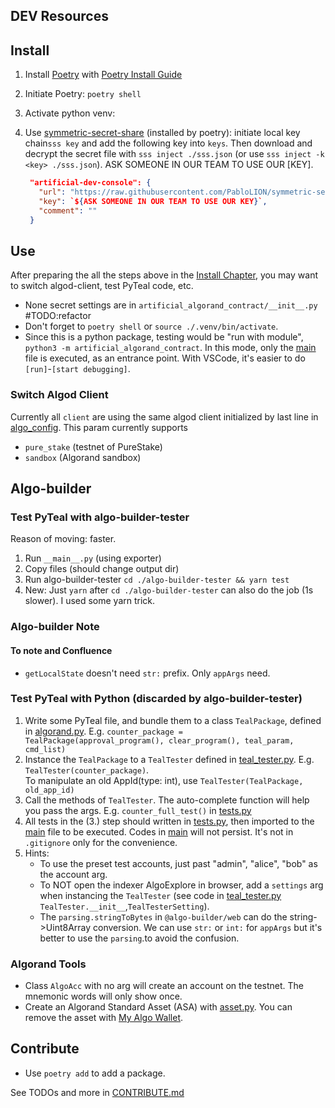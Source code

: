 ## DEV Resources

## Install

1. Install [Poetry](https://python-poetry.org/) with [Poetry Install Guide](https://python-poetry.org/docs/master/#installing-with-the-official-installer)
2. Initiate Poetry: `poetry shell`
3. Activate python venv:
4. Use [symmetric-secret-share](https://github.com/PabloLION/symmetric-secret-share) (installed by poetry): initiate local key chain`sss key` and add the following key into `keys`. Then download and decrypt the secret file with `sss inject ./sss.json` (or use `sss inject -k <key> ./sss.json`). ASK SOMEONE IN OUR TEAM TO USE OUR [KEY].

   ```json
    "artificial-dev-console": {
      "url": "https://raw.githubusercontent.com/PabloLION/symmetric-secrete-share/main/tests/sample.encrypted",
      "key": `${ASK SOMEONE IN OUR TEAM TO USE OUR KEY}`,
      "comment": ""
    }
   ```

## Use

After preparing the all the steps above in the [Install Chapter](#install), you may want to switch algod-client, test PyTeal code, etc.

- None secret settings are in `artificial_algorand_contract/__init__.py` #TODO:refactor
- Don't forget to `poetry shell` or `source ./.venv/bin/activate`.
- Since this is a python package, testing would be "run with module", `python3 -m artificial_algorand_contract`. In this mode, only the [main](./artificial_algorand_contract/__main__.py) file is executed, as an entrance point. With VSCode, it's easier to do `[run]`-`[start debugging]`.

### Switch Algod Client

Currently all `client` are using the same algod client initialized by last line in [algo_config](./artificial_algorand_contract/classes/algo_config.py). This param currently supports

- `pure_stake` (testnet of PureStake)
- `sandbox` (Algorand sandbox)

## Algo-builder

### Test PyTeal with algo-builder-tester

Reason of moving: faster.

1. Run `__main__.py` (using exporter)
2. Copy files (should change output dir)
3. Run algo-builder-tester `cd ./algo-builder-tester && yarn test`
4. New: Just `yarn` after `cd ./algo-builder-tester` can also do the job (1s slower). I used some yarn trick.

### Algo-builder Note

#### To note and Confluence

- `getLocalState` doesn't need `str:` prefix. Only `appArgs` need.

### Test PyTeal with Python (discarded by algo-builder-tester)

1. Write some PyTeal file, and bundle them to a class `TealPackage`, defined in [algorand.py](./artificial_algorand_contract/classes/algorand.py). E.g. `counter_package = TealPackage(approval_program(), clear_program(), teal_param, cmd_list)`
2. Instance the `TealPackage` to a `TealTester` defined in [teal_tester.py](./artificial_algorand_contract/classes/teal_tester.py). E.g. `TealTester(counter_package)`.  
   To manipulate an old AppId(type: int), use `TealTester(TealPackage, old_app_id)`
3. Call the methods of `TealTester`. The auto-complete function will help you pass the args. E.g. `counter_full_test()` in [tests.py](./artificial_algorand_contract/tests.py)
4. All tests in the (3.) step should written in [tests.py](./artificial_algorand_contract/tests.py), then imported to the [main](./artificial_algorand_contract/__main__.py) file to be executed. Codes in [main](./artificial_algorand_contract/__main__.py) will not persist. It's not in `.gitignore` only for the convenience.
5. Hints:
   - To use the preset test accounts, just past "admin", "alice", "bob" as the account arg.
   - To NOT open the indexer AlgoExplore in browser, add a `settings` arg when instancing the `TealTester` (see code in [teal_tester.py](./artificial_algorand_contract/classes/teal_tester.py) `TealTester.__init__`,`TealTesterSetting`).
   - The `parsing.stringToBytes` in `@algo-builder/web` can do the string->Uint8Array conversion. We can use `str:` or `int:` for `appArgs` but it's better to use the `parsing`.to avoid the confusion.

### Algorand Tools

- Class `AlgoAcc` with no arg will create an account on the testnet. The mnemonic words will only show once.
- Create an Algorand Standard Asset (ASA) with [asset.py](./artificial_algorand_contract/classes/asset.py). You can remove the asset with [My Algo Wallet](https://wallet.myalgo.com/).

## Contribute

- Use `poetry add` to add a package.

See TODOs and more in [CONTRIBUTE.md](./docs/CONTRIBUTE.md)

